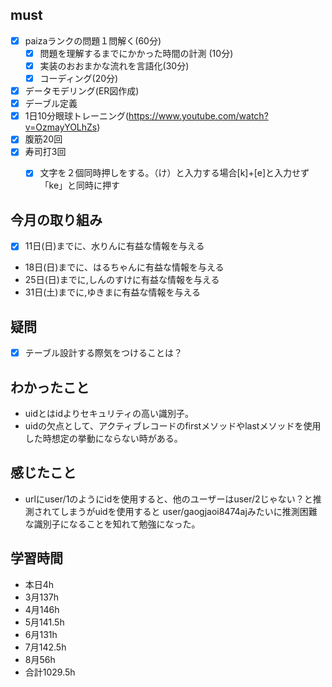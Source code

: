 
## must
- [x] paizaランクの問題１問解く(60分)
  - [x] 問題を理解するまでにかかった時間の計測 (10分)
  - [x] 実装のおおまかな流れを言語化(30分)
  - [x] コーディング(20分)
- [x]  データモデリング(ER図作成)
- [x] デーブル定義  
- [x] 1日10分眼球トレーニング(https://www.youtube.com/watch?v=OzmayYOLhZs)
- [x] 腹筋20回
- [x] 寿司打3回
  - [x] 文字を２個同時押しをする。（け）と入力する場合[k]+[e]と入力せず「ke」と同時に押す
     

     
## 今月の取り組み
- [x] 11日(日)までに、水りんに有益な情報を与える
- 18日(日)までに、はるちゃんに有益な情報を与える　
- 25日(日)までに,しんのすけに有益な情報を与える
- 31日(土)までに,ゆきまに有益な情報を与える


## 疑問
 - [x] テーブル設計する際気をつけることは？

## わかったこと
- uidとはidよりセキュリティの高い識別子。
- uidの欠点として、アクティブレコードのfirstメソッドやlastメソッドを使用した時想定の挙動にならない時がある。

## 感じたこと
-  urlにuser/1のようにidを使用すると、他のユーザーはuser/2じゃない？と推測されてしまうがuidを使用すると
user/gaogjaoi8474ajみたいに推測困難な識別子になることを知れて勉強になった。
  

## 学習時間
  - 本日4h
  - 3月137h
  - 4月146h
  - 5月141.5h
  - 6月131h
  - 7月142.5h
  - 8月56h
  - 合計1029.5h
    




